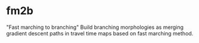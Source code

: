 # fm2b

"Fast marching to branching"
Build branching morphologies as merging gradient descent paths in travel time maps based on fast marching method.